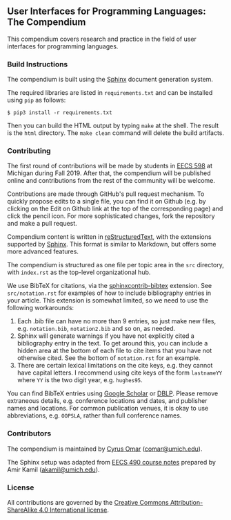 ## User Interfaces for Programming Languages: The Compendium

This compendium covers research and practice in the field of 
user interfaces for programming languages. 

### Build Instructions

The compendium is built using the [Sphinx](http://www.sphinx-doc.org/) document generation system.

The required libraries are listed in `requirements.txt` and can be installed using `pip` as follows:

```
$ pip3 install -r requirements.txt
```

Then you can build the HTML output by typing `make` at the shell. 
The result is the `html` directory. The `make clean` command will delete the build artifacts.

### Contributing
The  first round of contributions will be made by students in [EECS 598](http://web.eecs.umich.edu/~comar/courses/ui-for-pl/) at Michigan during Fall 2019. After that, the compendium will be published online and contributions from the rest of the community will be welcome.

Contributions are made through GitHub's pull request mechanism. To quickly propose edits to a single file, you can find it on Github (e.g. by clicking on the Edit on Github link at the top of the corresponding page) and click the pencil icon. For more sophisticated changes, fork the repository and make a pull request.

Compendium content is written in
[reStructuredText](http://docutils.sourceforge.net/docs/ref/rst/directives.html),
with the extensions supported by [Sphinx](http://www.sphinx-doc.org/).
This format is similar to Markdown, but offers some more advanced features. 

The compendium is structured as one file per topic area in the `src`
directory, with `index.rst` as the top-level organizational hub.

We use BibTeX for citations, via the [sphinxcontrib-bibtex](https://sphinxcontrib-bibtex.readthedocs.io/en/latest/) extension. See `src/notation.rst` for examples of how to include bibliography entries in your article. This extension is somewhat limited, so we need to use the following workarounds:
1. Each .bib file can have no more than 9 entries, so just make new files, e.g. `notation.bib`, `notation2.bib` and so on, as needed.
2. Sphinx will generate warnings if you have not explicitly cited a bibliography entry in the text. To get around this, you can include a hidden area at the bottom of each file to cite items that you have not otherwise cited. See the bottom of `notation.rst` for an example.
3. There are certain lexical limitations on the cite keys, e.g. they cannot have capital letters. I recommend using cite keys of the form `lastnameYY` where `YY` is the two digit year, e.g. `hughes95`.

You can find BibTeX entries using [Google Scholar](https://scholar.google.com/) or [DBLP](https://dblp.uni-trier.de/). Please remove extraneous details, e.g. conference locations and dates, and publisher names and locations. For common publication venues, it is okay to use abbreviations, e.g. `OOPSLA`, rather than full conference names.

### Contributors

The compendium is maintained by [Cyrus Omar](https://web.eecs.umich.edu/~comar) (comar@umich.edu).

The Sphinx setup was adapted from [EECS 490 course notes](https://github.com/eecs490/notes) prepared 
by Amir Kamil (akamil@umich.edu). 

### License 

All contributions are governed by the [Creative Commons
Attribution-ShareAlike 4.0 International
license](https://creativecommons.org/licenses/by-sa/4.0/).
